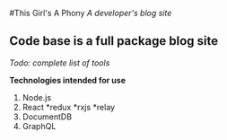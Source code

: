 #This Girl's A Phony
*A developer's blog site*

## Code base is a full package blog site
*Todo: complete list of tools*

**Technologies intended for use**

1. Node.js
2. React
    *redux
    *rxjs
    *relay
3. DocumentDB
4. GraphQL